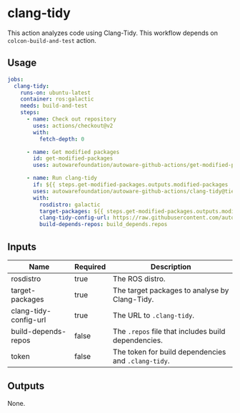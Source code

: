 # clang-tidy

This action analyzes code using Clang-Tidy.
This workflow depends on `colcon-build-and-test` action.

## Usage

```yaml
jobs:
  clang-tidy:
    runs-on: ubuntu-latest
    container: ros:galactic
    needs: build-and-test
    steps:
      - name: Check out repository
        uses: actions/checkout@v2
        with:
          fetch-depth: 0

      - name: Get modified packages
        id: get-modified-packages
        uses: autowarefoundation/autoware-github-actions/get-modified-packages@tier4/proposal

      - name: Run clang-tidy
        if: ${{ steps.get-modified-packages.outputs.modified-packages != '' }}
        uses: autowarefoundation/autoware-github-actions/clang-tidy@tier4/proposal
        with:
          rosdistro: galactic
          target-packages: ${{ steps.get-modified-packages.outputs.modified-packages }}
          clang-tidy-config-url: https://raw.githubusercontent.com/autowarefoundation/autoware/tier4/proposal/.clang-tidy
          build-depends-repos: build_depends.repos
```

## Inputs

| Name                  | Required | Description                                         |
| --------------------- | -------- | --------------------------------------------------- |
| rosdistro             | true     | The ROS distro.                                         |
| target-packages       | true     | The target packages to analyse by Clang-Tidy.       |
| clang-tidy-config-url | true     | The URL to `.clang-tidy`.                           |
| build-depends-repos   | false    | The `.repos` file that includes build dependencies. |
| token                 | false    | The token for build dependencies and `.clang-tidy`. |

## Outputs

None.
